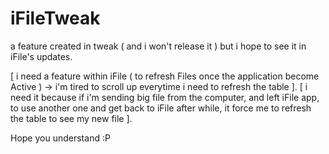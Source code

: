 # iFileTweak
a feature created in tweak ( and i won't release it ) but i hope to see it in iFile's updates.

[ i need a feature within iFile ( to refresh Files once the application become Active ) -> i'm tired to scroll up everytime i need to refresh the table ].
[ i need it because if i'm sending big file from the computer, and left iFile app, to use another one and get back to iFile after while, it force me to refresh the table to see my new file ].

Hope you understand :P
